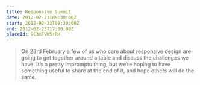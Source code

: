 ```yaml
---
title: Responsive Summit
date: 2012-02-23T09:30:00Z
start: 2012-02-23T09:30:00Z
end: 2012-02-23T17:00:00Z
placeId: 9C3XFVW5+RH
---
```

> On 23rd February a few of us who care about responsive design are going to get together around a table and discuss the challenges we have. It’s a pretty impromptu thing, but we’re hoping to have something useful to share at the end of it, and hope others will do the same.
